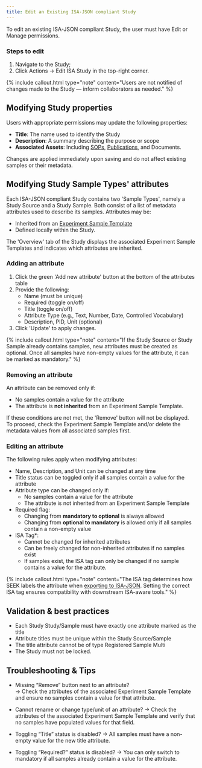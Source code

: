```yaml
---
title: Edit an Existing ISA-JSON compliant Study
---
```



To edit an existing ISA-JSON compliant Study, the user must have Edit or Manage permissions.

### Steps to edit

1. Navigate to the Study;
2. Click Actions → Edit ISA Study in the top-right corner.

{% include callout.html type="note" content="Users are not notified of changes made to the Study — inform collaborators as needed." %}

## Modifying Study properties

Users with appropriate permissions may update the following properties:

- **Title**: The name used to identify the Study
- **Description**: A summary describing the purpose or scope
- **Associated Assets**: Including [SOPs](sops), [Publications](publications), and Documents.

Changes are applied immediately upon saving and do not affect existing samples or their metadata.

## Modifying Study Sample Types' attributes

Each ISA-JSON compliant Study contains two 'Sample Types', namely a Study Source and a Study Sample. Both consist of a list of metadata attributes used to describe its samples. Attributes may be:

- Inherited from an [Experiment Sample Template](isajson-templates)
- Defined locally within the Study.

The 'Overview' tab of the Study displays the associated Experiment Sample Templates and indicates which attributes are inherited.

### Adding an attribute
1. Click the green 'Add new attribute' button at the bottom of the attributes table
2. Provide the following:
   - Name (must be unique)
   - Required (toggle on/off)
   - Title (toggle on/off)
   - Attribute Type (e.g., Text, Number, Date, Controlled Vocabulary)
   - Description, PID, Unit (optional)
3. Click 'Update' to apply changes.

{% include callout.html type="note" content="If the Study Source or Study Sample already contains samples, new attributes must be created as optional. Once all samples have non-empty values for the attribute, it can be marked as mandatory." %}

### Removing an attribute

An attribute can be removed only if:

- No samples contain a value for the attribute
- The attribute is **not inherited** from an Experiment Sample Template.

If these conditions are not met, the 'Remove' button will not be displayed. To proceed, check the Experiment Sample Template and/or delete the metadata values from all associated samples first.

### Editing an attribute

The following rules apply when modifying attributes:

- Name, Description, and Unit can be changed at any time
- Title status can be toggled only if all samples contain a value for the attribute
- Attribute type can be changed only if:
  - No samples contain a value for the attribute
  - The attribute is not inherited from an Experiment Sample Template
- Required flag:
  - Changing from **mandatory to optional** is always allowed
  - Changing from **optional to mandatory** is allowed only if all samples contain a non-empty value
- ISA Tag*:
  - Cannot be changed for inherited attributes
  - Can be freely changed for non-inherited attributes if no samples exist
  - If samples exist, the ISA tag can only be changed if no sample contains a value for the attribute.

{% include callout.html type="note" content="The ISA tag determines how SEEK labels the attribute when [exporting to ISA‑JSON](exporting-experiments-as-isajson). Setting the correct ISA tag ensures compatibility with downstream ISA-aware tools." %}

## Validation & best practices

- Each Study Study/Sample must have exactly one attribute marked as the title
- Attribute titles must be unique within the Study Source/Sample
- The title attribute cannot be of type Registered Sample Multi
- The Study must not be locked.

## Troubleshooting & Tips

- Missing “Remove” button next to an attribute?  
  → Check the attributes of the associated Experiment Sample Template and ensure no samples contain a value for that attribute.

- Cannot rename or change type/unit of an attribute?
  → Check the attributes of the associated Experiment Sample Template and verify that no samples have populated values for that field.

- Toggling “Title” status is disabled?
  → All samples must have a non-empty value for the new title attribute.

- Toggling “Required?” status is disabled?
  → You can only switch to mandatory if all samples already contain a value for the attribute.
